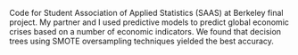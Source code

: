 Code for Student Association of Applied Statistics (SAAS) at Berkeley final project. 
My partner and I used predictive models to predict global economic crises based on a number of economic indicators. 
We found that decision trees using SMOTE oversampling techniques yielded the best accuracy. 
